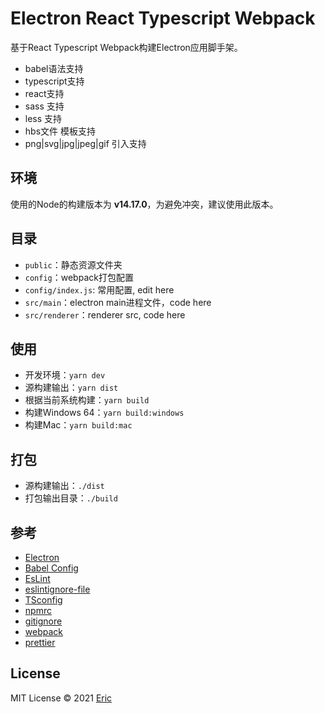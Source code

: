 # Electron React Typescript Webpack

基于React Typescript Webpack构建Electron应用脚手架。

- babel语法支持
- typescript支持
- react支持
- sass 支持
- less 支持
- hbs文件 模板支持
- png|svg|jpg|jpeg|gif 引入支持
  
## 环境

使用的Node的构建版本为 **v14.17.0**，为避免冲突，建议使用此版本。

## 目录

- `public`：静态资源文件夹
- `config`：webpack打包配置
- `config/index.js`: 常用配置, edit here
- `src/main`：electron main进程文件，code here
- `src/renderer`：renderer src, code here
  
## 使用

- 开发环境：`yarn dev`
- 源构建输出：`yarn dist`
- 根据当前系统构建：`yarn build`
- 构建Windows 64：`yarn build:windows`
- 构建Mac：`yarn build:mac`

## 打包

- 源构建输出：`./dist`
- 打包输出目录：`./build`

## 参考

- [Electron](https://electronjs.org/docs)
- [Babel Config](https://babel.docschina.org/docs/en/7.0.0/configuration/)
- [EsLint](https://eslint.org/docs/user-guide/configuring/)
- [eslintignore-file](https://eslint.org/docs/user-guide/configuring/ignoring-code#the-eslintignore-file)
- [TSconfig](https://www.typescriptlang.org/tsconfig/)
- [npmrc](https://docs.npmjs.com/cli/v7/configuring-npm/npmrc)
- [gitignore](https://git-scm.com/docs/gitignore)
- [webpack](https://webpack.docschina.org/guides/getting-started/)
- [prettier](https://prettier.io/docs/en/index.html)

## License

MIT License © 2021 [Eric](https://github.com/funnyzak)
